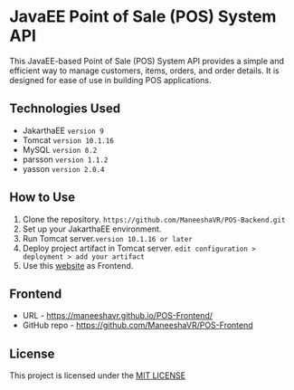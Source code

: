 # JavaEE Point of Sale (POS) System API

This JavaEE-based Point of Sale (POS) System API provides a simple and efficient way to manage customers, items, orders,
and order details. It is designed for ease of use in building POS applications.

## Technologies Used

- JakarthaEE `version 9`
- Tomcat `version 10.1.16`
- MySQL `version 8.2`
- parsson `version 1.1.2`
- yasson `version 2.0.4`

## How to Use

1. Clone the repository. `https://github.com/ManeeshaVR/POS-Backend.git`
2. Set up your JakarthaEE environment.
3. Run Tomcat server.`version 10.1.16 or later`
4. Deploy project artifact in Tomcat server.
   `edit configuration >  deployment > add your artifact`
5. Use this [website](https://maneeshavr.github.io/POS-Frontend/) as Frontend.

## Frontend

- URL - https://maneeshavr.github.io/POS-Frontend/
- GitHub repo - https://github.com/ManeeshaVR/POS-Frontend

## License

This project is licensed under
the [MIT LICENSE](https://github.com/ManeeshaVR/POS-Backend/blob/master/LICENSE.md)